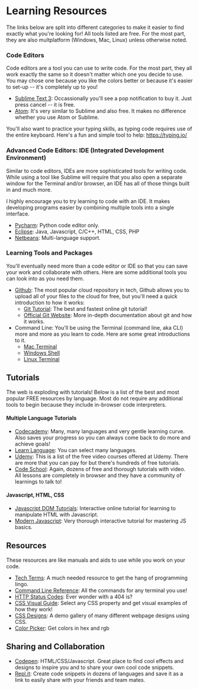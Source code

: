# Learning Resources
The links below are split into different categories to make it easier to find exactly what you're looking for! All tools listed are free. For the most part, they are also multplatform (Windows, Mac, Linux) unless otherwise noted.

### Code Editors
Code editors are a tool you can use to write code. For the most part, they all work exactly the same so it doesn't matter which one you decide to use. You may chose one because you like the colors better or because it's easier to set-up -- it's completely up to you!

- [Sublime Text 3](https://sublimetext.com/3/): Occassionally you'll see a pop notification to buy it. Just press cancel -- it is free.
- [Atom](https://atom.io): It's very similar to Sublime and also free. It makes no difference whether you use Atom or Sublime.

You'll also want to practice your typing skills, as typing code requires use of the entire keyboard. Here's a fun and simple tool to help: https://typing.io/

### Advanced Code Editors: IDE (Integrated Development Environment)
Similar to code editors, IDEs are more sophisticated tools for writing code. While using a tool like Sublime will require that you also open a separate window for the Terminal and/or browser, an IDE has all of those things built in and much more.

I highly encourage you to try learning to code with an IDE. It makes developing programs easier by combining multiple tools into a single interface.

- [Pycharm](https://www.jetbrains.com/pycharm/download): Python code editor only.
- [Eclipse](https://www.eclipse.org/downloads/eclipse-packages): Java, Javascript, C/C++, HTML, CSS, PHP
- [Netbeans](https://netbeans.org/downloads/): Multi-language support.

### Learning Tools and Packages
You'll eventually need more than a code editor or IDE so that you can save your work and collaborate with others. Here are some additional tools you can look into as you need them.
- [Github](https://github.com): The most popular cloud repository in tech, Github allows you to upload all of your files to the cloud for free, but you'll need a quick introduction to how it works: 
  * [Git Tutorial](https://try.github.io/levels/1/challenges/1): The best and fastest online git tutorial!
  * [Official Git Website](https://git-scm.com/docs/gittutorial): More in-depth documentation about git and how it works.
- Command Line: You'll be using the Terminal (command line, aka CLI) more and more as you learn to code. Here are some great introductions to it.
  * [Mac Terminal](http://blog.teamtreehouse.com/introduction-to-the-mac-os-x-command-line)
  * [Windows Shell](http://www.makeuseof.com/tag/a-beginners-guide-to-the-windows-command-line/)
  * [Linux Terminal](https://www.udacity.com/course/linux-command-line-basics--ud595)
  

## Tutorials
The web is exploding with tutorials! Below is a list of the best and most popular FREE resources by language. Most do not require any additional tools to begin because they include in-browser code interpreters.

#### Multiple Language Tutorials
- [Codecademy](https://www.codecademy.com/learn): Many, many languages and very gentle learning curve. Also saves your progress so you can always come back to do more and achieve goals!
- [Learn Language](http://www.learnpython.org/): You can select many languages.
- [Udemy](https://www.udemy.com/courses/search/?ref=home&src=ukw&q=free): This is a list of the free video courses offered at Udemy. There are more that you can pay for but there's hundreds of free tutorials.
- [Code School](https://www.codeschool.com/): Again, dozens of free and thorough tutorials with video. All lessons are completely in browser and they have a community of learnings to talk to!

#### Javascript, HTML, CSS
- [Javascript DOM Tutorials](https://dom-tutorials.appspot.com/static/index.html): Interactive online tutorial for learning to manipulate HTML with Javascript.
- [Modern Javascript](http://javascript.info/): Very thorough interactive tutorial for mastering JS basics.

## Resources
These resources are like manuals and aids to use while you work on your code. 

- [Tech Terms](https://techterms.com/): A much needed resource to get the hang of programming lingo.
- [Command Line Reference](https://ss64.com/): All the commands for any terminal you use!
- [HTTP Status Codes](http://www.restapitutorial.com/httpstatuscodes.html): Ever wonder with a 404 is?
- [CSS Visual Guide](http://cssreference.io/property/align-content/): Select any CSS property and get visual examples of how they work!
- [CSS Designs](http://www.mezzoblue.com/zengarden/alldesigns/): A demo gallery of many different webpage designs using CSS.
- [Color Picker](http://htmlcolorcodes.com/color-picker/): Get colors in hex and rgb

## Sharing and Collaboration
- [Codepen](https://codepen.io): HTML/CSS/Javascript. Great place to find cool effects and designs to inspire you and to share your own cool code snippets.
- [Repl.it](https://repl.it): Create code snippets in dozens of languages and save it as a link to easily share with your friends and team mates.

